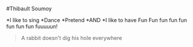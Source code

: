 #Thibault Soumoy

*I like to sing
*Dance
*Pretend
*AND
*I like to have Fun Fun fun fun fun fun fun fun fuuuuun!

> A rabbit doesn't dig his hole everywhere